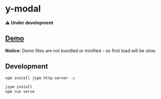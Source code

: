 # y-modal

:warning: __Under development__

## [Demo](http://y-components.github.io/y-modal/)

__Notice:__ Demo files are not bundled or minified - so first load will be slow.

## Development

```bash
npm install jspm http-server -g

jspm install
npm run serve
```

